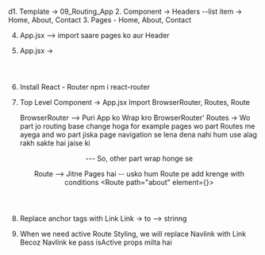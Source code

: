 d1. Template -> 09_Routing_App
2. Component -> Headers --list item -> Home, About, Contact
3. Pages - Home, About, Contact

4. App.jsx --> import saare pages ko aur Header
5. App.jsx -> <div></div><Header/> <Home/> </div>


5. Install React - Router
    npm i react-router

6. Top Level Component -> App.jsx
    Import BrowserRouter, Routes, Route

    BrowserRouter --> Puri App ko Wrap kro BrowserRouter'
    Routes -> Wo part jo routing base change hoga for example pages wo part Routes me ayega and wo part jiska page navigation se lena dena nahi hum use alag rakh sakte hai jaise ki <Header/>--- So, other part wrap honge <Routes> se

    Route --> Jitne Pages hai -- usko hum Route pe add krenge with conditions
    <Route path = "pageKaPath" element={Component}/>
    <Route path="about" element={<About/>}>

7. Replace anchor tags with Link 
    Link -> to --> strinng
    <Link to="/about"/>


8. When we need active Route Styling, we will replace Navlink with Link
    Becoz Navlink ke pass isActive props milta hai